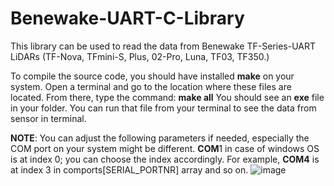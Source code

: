 # Benewake-UART-C-Library
This library can be used to read the data from Benewake TF-Series-UART LiDARs (TF-Nova, TFmini-S, Plus, 02-Pro, Luna, TF03, TF350.)

To compile the source code, you should have installed **make** on your system.
Open a terminal and go to the location where these files are located. From there, type the command:
**make all**
You should see an **exe** file in your folder. You can run that file from your terminal to see the data from sensor in terminal.

**NOTE**: You can adjust the following parameters if needed, especially the COM port on your system might be different. **COM**1 in case of windows OS is at index 0; you can choose the index accordingly. For example, **COM4** is at index 3 in comports[SERIAL_PORTNR] array and so on.
![image](https://github.com/user-attachments/assets/8119dc9f-44cd-4132-9308-ba70be1f0900)
